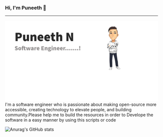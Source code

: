 ### Hi, I'm Puneeth 👋<hr>
![alt text](https://github.com/TechCodeDev/TechCodeDev/blob/main/My%20Post.png)
I'm a software engineer who is passionate about making open-source more accessible, creating technology to elevate people, and building community.Please help me to build the resources in order to Develope the software in a easy manner by using this scripts or code

![Anurag's GitHub stats](https://github-readme-stats.vercel.app/api?username=TechCodeDev)

